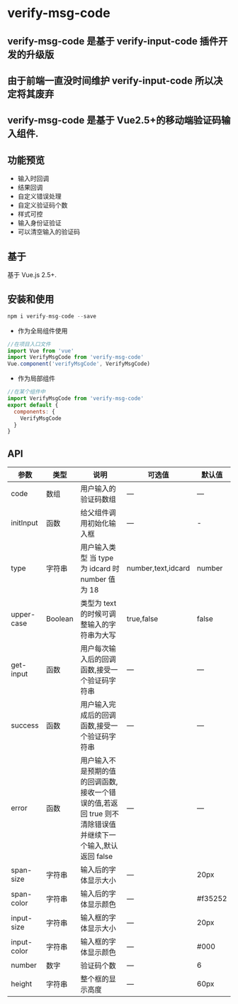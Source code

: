 # verify-msg-code

## verify-msg-code 是基于 verify-input-code 插件开发的升级版

## 由于前端一直没时间维护 verify-input-code 所以决定将其废弃

## verify-msg-code 是基于 Vue2.5+的移动端验证码输入组件.

## 功能预览

- 输入时回调
- 结果回调
- 自定义错误处理
- 自定义验证码个数
- 样式可控
- 输入身份证验证
- 可以清空输入的验证码

## 基于

基于 Vue.js 2.5+.

## 安装和使用

```javascript
npm i verify-msg-code --save
```

- 作为全局组件使用

```javascript
//在项目入口文件
import Vue from 'vue'
import VerifyMsgCode from 'verify-msg-code'
Vue.component('verifyMsgCode', VerifyMsgCode)
```

- 作为局部组件

```javascript
//在某个组件中
import VerifyMsgCode from 'verify-msg-code'
export default {
  components: {
    VerifyMsgCode
  }
}
```

## API

| 参数        | 类型    | 说明                                                                                                      | 可选值             | 默认值  |
| ----------- | ------- | --------------------------------------------------------------------------------------------------------- | ------------------ | ------- |
| code        | 数组    | 用户输入的验证码数组                                                                                      | —                  | —       |
| initInput   | 函数    | 给父组件调用初始化输入框                                                                                  | —                  | -       |
| type        | 字符串  | 用户输入类型 当 type 为 idcard 时 number 值为 18                                                          | number,text,idcard | number  |
| upper-case  | Boolean | 类型为 text 的时候可调整输入的字符串为大写                                                                | true,false         | false   |
| get-input   | 函数    | 用户每次输入后的回调函数,接受一个验证码字符串                                                             | —                  | —       |
| success     | 函数    | 用户输入完成后的回调函数,接受一个验证码字符串                                                             | —                  | —       |
| error       | 函数    | 用户输入不是预期的值的回调函数,接收一个错误的值,若返回 true 则不清除错误值并继续下一个输入,默认返回 false | —                  | —       |
| span-size   | 字符串  | 输入后的字体显示大小                                                                                      | —                  | 20px    |
| span-color  | 字符串  | 输入后的字体显示颜色                                                                                      | —                  | #f35252 |
| input-size  | 字符串  | 输入框的字体显示大小                                                                                      | —                  | 20px    |
| input-color | 字符串  | 输入框的字体显示颜色                                                                                      | —                  | #000    |
| number      | 数字    | 验证码个数                                                                                                | —                  | 6       |
| height      | 字符串  | 整个框的显示高度                                                                                          | —                  | 60px    |
